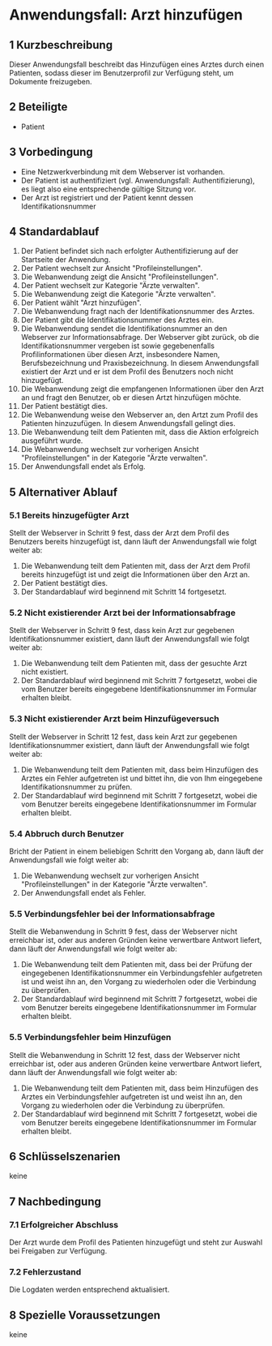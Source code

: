 # Anwendungsfall: Arzt hinzufügen

## 1 Kurzbeschreibung
Dieser Anwendungsfall beschreibt das Hinzufügen eines Arztes durch einen Patienten, sodass dieser im Benutzerprofil zur Verfügung steht, um Dokumente freizugeben.

## 2 Beteiligte
- Patient

## 3 Vorbedingung
- Eine Netzwerkverbindung mit dem Webserver ist vorhanden.
- Der Patient ist authentifiziert (vgl. Anwendungsfall: Authentifizierung), es liegt also eine entsprechende gültige Sitzung vor.
- Der Arzt ist registriert und der Patient kennt dessen Identifikationsnummer

## 4 Standardablauf
1. Der Patient befindet sich nach erfolgter Authentifizierung auf der Startseite der Anwendung.
2. Der Patient wechselt zur Ansicht "Profileinstellungen".
3. Die Webanwendung zeigt die Ansicht "Profileinstellungen".
4. Der Patient wechselt zur Kategorie "Ärzte verwalten".
5. Die Webanwendung zeigt die Kategorie "Ärzte verwalten".
6. Der Patient wählt "Arzt hinzufügen".
7. Die Webanwendung fragt nach der Identifikationsnummer des Arztes.
8. Der Patient gibt die Identifikationsnummer des Arztes ein.
9. Die Webanwendung sendet die Identifikationsnummer an den Webserver zur Informationsabfrage. Der Webserver gibt zurück, ob die Identifikationsnummer vergeben ist sowie gegebenenfalls Profilinformationen über diesen Arzt, insbesondere Namen, Berufsbezeichnung und Praxisbezeichnung. In diesem Anwendungsfall existiert der Arzt und er ist dem Profil des Benutzers noch nicht hinzugefügt.
10. Die Webanwendung zeigt die empfangenen Informationen über den Arzt an und fragt den Benutzer, ob er diesen Artzt hinzufügen möchte.
11. Der Patient bestätigt dies.
12. Die Webanwendung weise den Webserver an, den Artzt zum Profil des Patienten hinzuzufügen. In diesem Anwendungsfall gelingt dies.
13. Die Webanwendung teilt dem Patienten mit, dass die Aktion erfolgreich ausgeführt wurde.
14. Die Webanwendung wechselt zur vorherigen Ansicht "Profileinstellungen" in der Kategorie "Ärzte verwalten".
15. Der Anwendungsfall endet als Erfolg.

## 5 Alternativer Ablauf

### 5.1 Bereits hinzugefügter Arzt
Stellt der Webserver in Schritt 9 fest, dass der Arzt dem Profil des Benutzers bereits hinzugefügt ist, dann läuft der Anwendungsfall wie folgt weiter ab:
1. Die Webanwendung teilt dem Patienten mit, dass der Arzt dem Profil bereits hinzugefügt ist und zeigt die Informationen über den Arzt an.
2. Der Patient bestätigt dies.
3. Der Standardablauf wird beginnend mit Schritt 14 fortgesetzt.

### 5.2 Nicht existierender Arzt bei der Informationsabfrage
Stellt der Webserver in Schritt 9 fest, dass kein Arzt zur gegebenen Identifikationsnummer existiert, dann läuft der Anwendungsfall wie folgt weiter ab:
1. Die Webanwendung teilt dem Patienten mit, dass der gesuchte Arzt nicht existiert.
2. Der Standardablauf wird beginnend mit Schritt 7 fortgesetzt, wobei die vom Benutzer bereits eingegebene Identifikationsnummer im Formular erhalten bleibt.

### 5.3 Nicht existierender Arzt beim Hinzufügeversuch
Stellt der Webserver in Schritt 12 fest, dass kein Arzt zur gegebenen Identifikationsnummer existiert, dann läuft der Anwendungsfall wie folgt weiter ab:
1. Die Webanwendung teilt dem Patienten mit, dass beim Hinzufügen des Arztes ein Fehler aufgetreten ist und bittet ihn, die von Ihm eingegebene Identifikationsnummer zu prüfen.
2. Der Standardablauf wird beginnend mit Schritt 7 fortgesetzt, wobei die vom Benutzer bereits eingegebene Identifikationsnummer im Formular erhalten bleibt.

### 5.4 Abbruch durch Benutzer
Bricht der Patient in einem beliebigen Schritt den Vorgang ab, dann läuft der Anwendungsfall wie folgt weiter ab:
1. Die Webanwendung wechselt zur vorherigen Ansicht "Profileinstellungen" in der Kategorie "Ärzte verwalten".
2. Der Anwendungsfall endet als Fehler.

### 5.5 Verbindungsfehler bei der Informationsabfrage
Stellt die Webanwendung in Schritt 9 fest, dass der Webserver nicht erreichbar ist, oder aus anderen Gründen keine verwertbare Antwort liefert, dann läuft der Anwendungsfall wie folgt weiter ab:
1. Die Webanwendung teilt dem Patienten mit, dass bei der Prüfung der eingegebenen Identifikationsnummer ein Verbindungsfehler aufgetreten ist und weist ihn an, den Vorgang zu wiederholen oder die Verbindung zu überprüfen.
2. Der Standardablauf wird beginnend mit Schritt 7 fortgesetzt, wobei die vom Benutzer bereits eingegebene Identifikationsnummer im Formular erhalten bleibt.

### 5.5 Verbindungsfehler beim Hinzufügen
Stellt die Webanwendung in Schritt 12 fest, dass der Webserver nicht erreichbar ist, oder aus anderen Gründen keine verwertbare Antwort liefert, dann läuft der Anwendungsfall wie folgt weiter ab:
1. Die Webanwendung teilt dem Patienten mit, dass beim Hinzufügen des Arztes ein Verbindungsfehler aufgetreten ist und weist ihn an, den Vorgang zu wiederholen oder die Verbindung zu überprüfen.
2. Der Standardablauf wird beginnend mit Schritt 7 fortgesetzt, wobei die vom Benutzer bereits eingegebene Identifikationsnummer im Formular erhalten bleibt.

## 6 Schlüsselszenarien
keine

## 7 Nachbedingung

### 7.1 Erfolgreicher Abschluss
Der Arzt wurde dem Profil des Patienten hinzugefügt und steht zur Auswahl bei Freigaben zur Verfügung.

### 7.2 Fehlerzustand
Die Logdaten werden entsprechend aktualisiert.

## 8 Spezielle Voraussetzungen
keine
